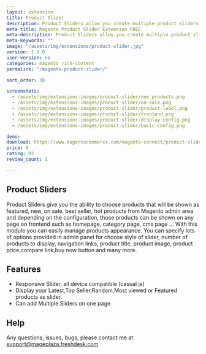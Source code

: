 ```yaml
---
layout: extension
title: Product Slider
description: Product Sliders allow you create multiple product sliders from different sources and display on what you want to.
meta-title: Magento Product Slider Extension FREE
meta-description: Product Sliders allow you create multiple product sliders from different sources and display on what you want to.
meta-keywords: ""
image: "/assets/img/extensions/product-slider.jpg"
version: 1.0.0
user-version: no
categories: magento rich-content
permalink: "/magento-product-slider/"

sort_order: 30

screenshots:
  - /assets/img/extensions-images/product-slider/new_products.png
  - /assets/img/extensions-images/product-slider/on-sale.png
  - /assets/img/extensions-images/product-slider/product-label.png
  - /assets/img/extensions-images/product-slider/frontend.png
  - /assets/img/extensions-images/product-slider/display-config.png
  - /assets/img/extensions-images/product-slider/basic-config.png

demo: 
download: https://www.magentocommerce.com/magento-connect/product-sliders-new-featured-on-sale-most-view-best-seller-product.html
price: 0
rating: 92
review_count: 1

---
```


Product Sliders
----------------

Product Sliders give you the ability to choose products that will be shown as featured, new, on sale, best seller, hot products from Magento admin area and depending on the configuration, those products can be shown on any page on frontend such as homepage, category page, cms page ... 
With this module you can easily manage products appearance. You can specify lots of options provided in admin panel for choose style of slider, number of products to display, navigation links, product title, product image, product price,compare link,buy now button and many more.

Features
----------------

- Responsive Slider, all device compatible (casual js) 
- Display your Latest,Top Seller,Random,Most viewed or Featured products as slider.
- Can add Multiple Sliders on one page

Help
----------------

Any questions, issues, bugs, please contact me at support@mageplaza.freshdesk.com